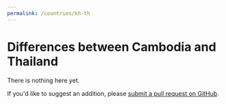 ```yaml
---
permalink: /countries/kh-th
---
```


# Differences between Cambodia and Thailand

There is nothing here yet.

If you'd like to suggest an addition, please [submit a pull request on GitHub](https://github.com/ntzm/geo-stats/edit/master/docs/countries/kh-th.md).
